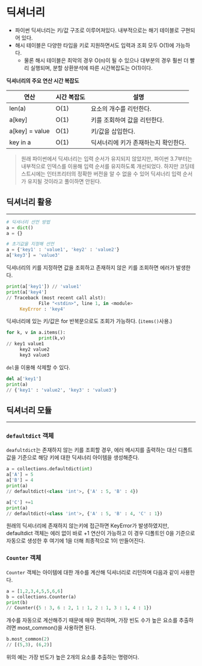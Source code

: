 # 딕셔너리

- 파이썬 딕셔너리는 키/값 구조로 이루어져있다. 내부적으로는 해기 테이블로 구현되어 있다.
- 해시 테이블은 다양한 타입을 키로 지원하면서도 입력과 조회 모두 O(1)에 가능하다.
    - 물론 해시 테이블은 최악의 경우 O(n)이 될 수 있으나 대부분의 경우 훨씬 더 빨리 실행되며, 분할 상환분석에 따른 시간복잡도는 O(1)이다.

**딕셔너리의 주요 연산 시간 복잡도**

| 연산 | 시간 복잡도 | 설명 |
| --- | --- | --- |
| len(a) | O(1) | 요소의 개수를 리턴한다. |
| a[key] | O(1) | 키를 조회하여 값을 리턴한다. |
| a[key] = value | O(1) | 키/값을 삽입한다. |
| key in a | O(1) | 딕셔너리에 키가 존재하는지 확인한다. |

> 원래 파이썬에서 딕셔너리는 입력 순서가 유지되지 않았지만, 파이썬 3.7부터는 내부적으로 인덱스를 이용해 입력 순서를 유지하도록 개선되었다. 하지만 코딩테스트시에는 인터프리터의 정확한 버전을 알 수 없을 수 있어 딕셔너리 입력 순서가 유지될 것이라고 풀이하면 안된다.
> 

## 딕셔너리 활용

---

```python
# 딕셔너리 선언 방법
a = dict()
a = {}

# 초기값을 지정해 선언
a = {'key1' : 'value1', 'key2' : 'value2'}
a['key3'] = 'value3'
```

딕셔너리의 키를 지정하면 값을 조회하고 존재하지 않은 키를 조회하면 에러가 발생한다.

```python
print(a['key1']) // 'value1'
print(a['key4']
// Traceback (most recent call alst):
			File "<stdin>", line 1, in <module>
	 KeyError : 'key4'
```

딕셔너리에 있는 키/값은 for 반복문으로도 조회가 가능하다. (`items()`사용.)

```python
for k, v in a.items():
			print(k,v)
// key1 value1
	 key2 value2
	 key3 value3
```

`del`을 이용해 삭제할 수 있다.

```python
del a['key1']
print(a)
// {'key1' : 'value2', 'key3' : 'value3'}
```

## 딕셔너리 모듈

---

### `defaultdict` 객체

`deafultdict`는 존재하지 않는 키를 조회할 경우, 에러 메시지를 출력하는 대신 디폴트 값을 기준으로 해당 키에 대한 딕셔너리 아이템을 생성해준다.

```python
a = collections.defaultdict(int)
a['A'] = 5
a['B'] = 4
print(a)
// defaultdict(<class 'int'>, {'A' : 5, 'B' : 4})

a['C'] +=1
print(a)
// defaultdict(<class 'int'>, {'A' : 5, 'B' : 4, 'C' : 1})
```

원래의 딕셔너리에 존재하지 않는키에 접근하면 KeyError가 발생하였지만, defaultdict 객체는 에러 없이 바로 +1 연산이 가능하고 이 경우 디폴트인 0을 기준으로 자동으로 생성한 후 여기에 1을 더해 최종적으로 1이 만들어진다.

### `Counter` 객체

`Counter` 객체는 아이템에 대한 개수를 계산해 딕셔너리로 리턴하며 다음과 같이 사용한다.

```python
a = [1,2,3,4,5,5,6,6]
b = collections.Counter(a)
print(b)
// Counter({5 : 3, 6 : 2, 1 : 1, 2 : 1, 3 : 1, 4 : 1})
```

개수를 자동으로 계산해주기 때문에 매우 편리하며, 가장 빈도 수가 높은 요소를 추출하려면 most_common()을 사용하면 된다.

```python
b.most_common(2)
// [(5,3), (6,2)]
```

위의 예는 가장 빈도가 높은 2개의 요소를 추출하는 명령어다.